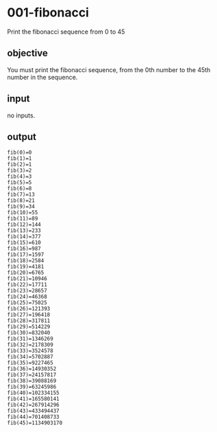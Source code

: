 # 001-fibonacci
Print the fibonacci sequence from 0 to 45

## objective

You must print the fibonacci sequence, from the 0th number to the 45th number in the sequence.

## input

no inputs.

## output

```
fib(0)=0
fib(1)=1
fib(2)=1
fib(3)=2
fib(4)=3
fib(5)=5
fib(6)=8
fib(7)=13
fib(8)=21
fib(9)=34
fib(10)=55
fib(11)=89
fib(12)=144
fib(13)=233
fib(14)=377
fib(15)=610
fib(16)=987
fib(17)=1597
fib(18)=2584
fib(19)=4181
fib(20)=6765
fib(21)=10946
fib(22)=17711
fib(23)=28657
fib(24)=46368
fib(25)=75025
fib(26)=121393
fib(27)=196418
fib(28)=317811
fib(29)=514229
fib(30)=832040
fib(31)=1346269
fib(32)=2178309
fib(33)=3524578
fib(34)=5702887
fib(35)=9227465
fib(36)=14930352
fib(37)=24157817
fib(38)=39088169
fib(39)=63245986
fib(40)=102334155
fib(41)=165580141
fib(42)=267914296
fib(43)=433494437
fib(44)=701408733
fib(45)=1134903170
```